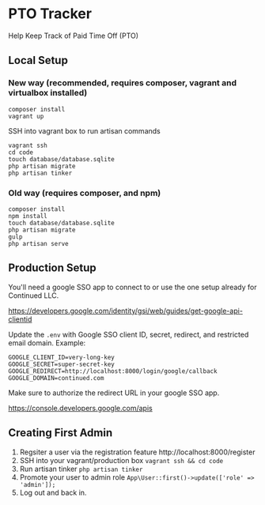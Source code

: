 # PTO Tracker

Help Keep Track of Paid Time Off (PTO)

## Local Setup

### New way (recommended, requires composer, vagrant and virtualbox installed)

```
composer install
vagrant up
```

SSH into vagrant box to run artisan commands
```
vagrant ssh
cd code
touch database/database.sqlite
php artisan migrate
php artisan tinker
```


### Old way (requires composer, and npm)

```
composer install
npm install
touch database/database.sqlite
php artisan migrate
gulp
php artisan serve
```

## Production Setup

You'll need a google SSO app to connect to or use the one setup already for Continued LLC.

https://developers.google.com/identity/gsi/web/guides/get-google-api-clientid

Update the `.env` with Google SSO client ID, secret, redirect, and restricted email domain. Example:

```
GOOGLE_CLIENT_ID=very-long-key
GOOGLE_SECRET=super-secret-key
GOOGLE_REDIRECT=http://localhost:8000/login/google/callback
GOOGLE_DOMAIN=continued.com
```

Make sure to authorize the redirect URL in your google SSO app.

https://console.developers.google.com/apis


## Creating First Admin

1. Regsiter a user via the registration feature http://localhost:8000/register
2. SSH into your vagrant/production box `vagrant ssh && cd code`
3. Run artisan tinker `php artisan tinker`
4. Promote your user to admin role `App\User::first()->update(['role' => 'admin']);`
5. Log out and back in.